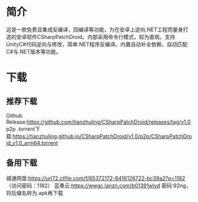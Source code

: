 # 简介
这是一款免费且集成反编译，回编译等功能，为在安卓上逆向.NET工程而量身打造的安卓软件CSharpPatchDroid。内部采用命令行模式，较为直观。支持UnityC#代码逆向与修改，简单.NET程序反编译。内置自动补全依赖，自动匹配C#与.NET版本等功能。
# 下载
## 推荐下载
Github Release:https://github.com/tianzhuling/CSharpPatchDroid/releases/tag/v1.0
p2p .torrent下载:https://tianzhuling.github.io/CSharpPatchDroid/v1.0/p2p/CSharpPatchDroid_v1.0_arm64.torrent
## 备用下载
城通网盘:https://url72.ctfile.com/f/65372172-8416126722-bc39a2?p=1182 （访问密码：1182）
蓝奏云:https://wwgc.lanzn.com/b01391wlyd
密码:92ng，将后缀名转为.apk再下载
